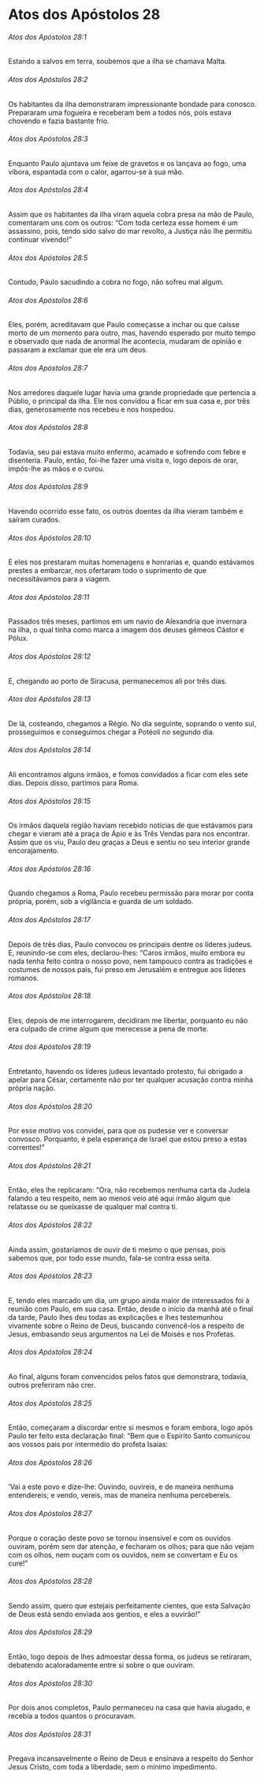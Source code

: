 # Atos dos Apóstolos 28

###### Atos dos Apóstolos 28:1

Estando a salvos em terra, soubemos que a ilha se chamava Malta.

###### Atos dos Apóstolos 28:2

Os habitantes da ilha demonstraram impressionante bondade para conosco. Prepararam uma fogueira e receberam bem a todos nós, pois estava chovendo e fazia bastante frio.

###### Atos dos Apóstolos 28:3

Enquanto Paulo ajuntava um feixe de gravetos e os lançava ao fogo, uma víbora, espantada com o calor, agarrou-se à sua mão.

###### Atos dos Apóstolos 28:4

Assim que os habitantes da ilha viram aquela cobra presa na mão de Paulo, comentaram uns com os outros: “Com toda certeza esse homem é um assassino, pois, tendo sido salvo do mar revolto, a Justiça não lhe permitiu continuar vivendo!”

###### Atos dos Apóstolos 28:5

Contudo, Paulo sacudindo a cobra no fogo, não sofreu mal algum.

###### Atos dos Apóstolos 28:6

Eles, porém, acreditavam que Paulo começasse a inchar ou que caísse morto de um momento para outro, mas, havendo esperado por muito tempo e observado que nada de anormal lhe acontecia, mudaram de opinião e passaram a exclamar que ele era um deus.

###### Atos dos Apóstolos 28:7

Nos arredores daquele lugar havia uma grande propriedade que pertencia a Públio, o principal da ilha. Ele nos convidou a ficar em sua casa e, por três dias, generosamente nos recebeu e nos hospedou.

###### Atos dos Apóstolos 28:8

Todavia, seu pai estava muito enfermo, acamado e sofrendo com febre e disenteria. Paulo, então, foi-lhe fazer uma visita e, logo depois de orar, impôs-lhe as mãos e o curou.

###### Atos dos Apóstolos 28:9

Havendo ocorrido esse fato, os outros doentes da ilha vieram também e saíram curados.

###### Atos dos Apóstolos 28:10

E eles nos prestaram muitas homenagens e honrarias e, quando estávamos prestes a embarcar, nos ofertaram todo o suprimento de que necessitávamos para a viagem.

###### Atos dos Apóstolos 28:11

Passados três meses, partimos em um navio de Alexandria que invernara na ilha, o qual tinha como marca a imagem dos deuses gêmeos Cástor e Pólux.

###### Atos dos Apóstolos 28:12

E, chegando ao porto de Siracusa, permanecemos ali por três dias.

###### Atos dos Apóstolos 28:13

De lá, costeando, chegamos a Régio. No dia seguinte, soprando o vento sul, prosseguimos e conseguimos chegar a Potéoli no segundo dia.

###### Atos dos Apóstolos 28:14

Ali encontramos alguns irmãos, e fomos convidados a ficar com eles sete dias. Depois disso, partimos para Roma.

###### Atos dos Apóstolos 28:15

Os irmãos daquela região haviam recebido notícias de que estávamos para chegar e vieram até a praça de Ápio e às Três Vendas para nos encontrar. Assim que os viu, Paulo deu graças a Deus e sentiu no seu interior grande encorajamento.

###### Atos dos Apóstolos 28:16

Quando chegamos a Roma, Paulo recebeu permissão para morar por conta própria, porém, sob a vigilância e guarda de um soldado.

###### Atos dos Apóstolos 28:17

Depois de três dias, Paulo convocou os principais dentre os líderes judeus. E, reunindo-se com eles, declarou-lhes: “Caros irmãos, muito embora eu nada tenha feito contra o nosso povo, nem tampouco contra as tradições e costumes de nossos pais, fui preso em Jerusalém e entregue aos líderes romanos.

###### Atos dos Apóstolos 28:18

Eles, depois de me interrogarem, decidiram me libertar, porquanto eu não era culpado de crime algum que merecesse a pena de morte.

###### Atos dos Apóstolos 28:19

Entretanto, havendo os líderes judeus levantado protesto, fui obrigado a apelar para César, certamente não por ter qualquer acusação contra minha própria nação.

###### Atos dos Apóstolos 28:20

Por esse motivo vos convidei, para que os pudesse ver e conversar convosco. Porquanto, é pela esperança de Israel que estou preso a estas correntes!”

###### Atos dos Apóstolos 28:21

Então, eles lhe replicaram: “Ora, não recebemos nenhuma carta da Judeia falando a teu respeito, nem ao menos veio até aqui irmão algum que relatasse ou se queixasse de qualquer mal contra ti.

###### Atos dos Apóstolos 28:22

Ainda assim, gostaríamos de ouvir de ti mesmo o que pensas, pois sabemos que, por todo esse mundo, fala-se contra essa seita.

###### Atos dos Apóstolos 28:23

E, tendo eles marcado um dia, um grupo ainda maior de interessados foi à reunião com Paulo, em sua casa. Então, desde o início da manhã até o final da tarde, Paulo lhes deu todas as explicações e lhes testemunhou vivamente sobre o Reino de Deus, buscando convencê-los a respeito de Jesus, embasando seus argumentos na Lei de Moisés e nos Profetas.

###### Atos dos Apóstolos 28:24

Ao final, alguns foram convencidos pelos fatos que demonstrara, todavia, outros preferiram não crer.

###### Atos dos Apóstolos 28:25

Então, começaram a discordar entre si mesmos e foram embora, logo após Paulo ter feito esta declaração final: “Bem que o Espírito Santo comunicou aos vossos pais por intermédio do profeta Isaías:

###### Atos dos Apóstolos 28:26

‘Vai a este povo e dize-lhe: Ouvindo, ouvireis, e de maneira nenhuma entendereis; e vendo, vereis, mas de maneira nenhuma percebereis.

###### Atos dos Apóstolos 28:27

Porque o coração deste povo se tornou insensível e com os ouvidos ouviram, porém sem dar atenção, e fecharam os olhos; para que não vejam com os olhos, nem ouçam com os ouvidos, nem se convertam e Eu os cure!”

###### Atos dos Apóstolos 28:28

Sendo assim, quero que estejais perfeitamente cientes, que esta Salvação de Deus está sendo enviada aos gentios, e eles a ouvirão!”

###### Atos dos Apóstolos 28:29

Então, logo depois de lhes admoestar dessa forma, os judeus se retiraram, debatendo acaloradamente entre si sobre o que ouviram.

###### Atos dos Apóstolos 28:30

Por dois anos completos, Paulo permaneceu na casa que havia alugado, e recebia a todos quantos o procuravam.

###### Atos dos Apóstolos 28:31

Pregava incansavelmente o Reino de Deus e ensinava a respeito do Senhor Jesus Cristo, com toda a liberdade, sem o mínimo impedimento.

